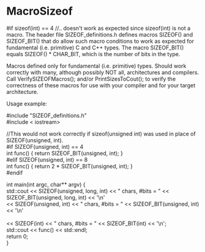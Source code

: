 # MacroSizeof
#if sizeof(int) == 4 //.. doesn't work as expected since sizeof(int) is not a macro. The header file SIZEOF_definitions.h defines macros SIZEOF() and SIZEOF_BIT() that do allow such macro conditions to work as expected for fundamental (i.e. primitive) C and C++ types. The macro SIZEOF_BIT() equals SIZEOF() * CHAR_BIT, which is the number of bits in the type.

Macros defined only for fundamental (i.e. primitive) types. Should work correctly with many, although possibly NOT all, architectures and compilers. Call VerifySIZEOFMacros<int>(); and/or PrintSizesToCout<int>(); to verify the correctness of these macros for use with your compiler and for your target architecture.

Usage example:<br />

#include "SIZEOF_definitions.h" <br />
#include < iostream> 

//This would not work correctly if sizeof(unsigned int) was used in place of SIZEOF(unsigned, int). <br />
#if SIZEOF(unsigned, int) == 4 <br />
int func() { return SIZEOF_BIT(unsigned, int); } <br />
#elif SIZEOF(unsigned, int) == 8 <br />
int func() { return 2 * SIZEOF_BIT(unsigned, int); } <br />
#endif <br />

int main(int argc, char** argv) { <br />
  std::cout << SIZEOF(unsigned, long, int) << " chars, #bits = " << SIZEOF_BIT(unsigned, long, int) << '\n' <br />
  << SIZEOF(unsigned, int)       << " chars, #bits = " << SIZEOF_BIT(unsigned, int)       << '\n' <br />         
  << SIZEOF(int)                 << " chars, #bits = " << SIZEOF_BIT(int)                 << '\n'; <br />
  std::cout << func() << std::endl; <br />
  return 0;<br />
}
